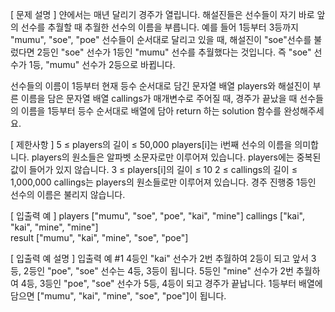 [ 문제 설명 ]
얀에서는 매년 달리기 경주가 열립니다. 해설진들은 선수들이 자기 바로 앞의 선수를 추월할 때 추월한 선수의 이름을 부릅니다. 예를 들어 1등부터 3등까지 "mumu", "soe", "poe" 선수들이 순서대로 달리고 있을 때, 해설진이 "soe"선수를 불렀다면 2등인 "soe" 선수가 1등인 "mumu" 선수를 추월했다는 것입니다. 즉 "soe" 선수가 1등, "mumu" 선수가 2등으로 바뀝니다.

선수들의 이름이 1등부터 현재 등수 순서대로 담긴 문자열 배열 players와 해설진이 부른 이름을 담은 문자열 배열 callings가 매개변수로 주어질 때, 경주가 끝났을 때 선수들의 이름을 1등부터 등수 순서대로 배열에 담아 return 하는 solution 함수를 완성해주세요.


[ 제한사항 ]
5 ≤ players의 길이 ≤ 50,000
	players[i]는 i번째 선수의 이름을 의미합니다.
	players의 원소들은 알파벳 소문자로만 이루어져 있습니다.
	players에는 중복된 값이 들어가 있지 않습니다.
	3 ≤ players[i]의 길이 ≤ 10
2 ≤ callings의 길이 ≤ 1,000,000
	callings는 players의 원소들로만 이루어져 있습니다.
	경주 진행중 1등인 선수의 이름은 불리지 않습니다.


[ 입출력 예 ]
players	   ["mumu", "soe", "poe", "kai", "mine"]
callings   ["kai", "kai", "mine", "mine"]	
result     ["mumu", "kai", "mine", "soe", "poe"]


[ 입출력 예 설명 ]
입출력 예 #1
4등인 "kai" 선수가 2번 추월하여 2등이 되고 앞서 3등, 2등인 "poe", "soe" 선수는 4등, 3등이 됩니다. 5등인 "mine" 선수가 2번 추월하여 4등, 3등인 "poe", "soe" 선수가 5등, 4등이 되고 경주가 끝납니다. 1등부터 배열에 담으면 ["mumu", "kai", "mine", "soe", "poe"]이 됩니다.